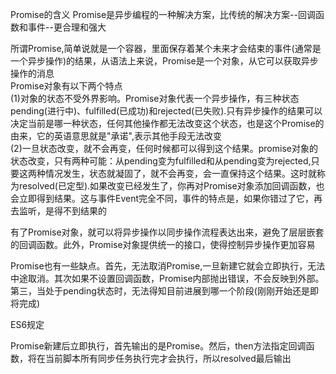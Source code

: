 Promise的含义
Promise是异步编程的一种解决方案，比传统的解决方案--回调函数和事件--更合理和强大

所谓Promise,简单说就是一个容器，里面保存着某个未来才会结束的事件(通常是一个异步操作)的结果，从语法上来说，Promise是一个对象，从它可以获取异步操作的消息  
Promise对象有以下两个特点  
(1)对象的状态不受外界影响。Promise对象代表一个异步操作，有三种状态  
pending(进行中)、fulfilled(已成功)和rejected(已失败).只有异步操作的结果可以决定当前是哪一种状态，任何其他操作都无法改变这个状态，也是这个Promise的由来，它的英语意思就是"承诺",表示其他手段无法改变  
(2)一旦状态改变，就不会再变，任何时候都可以得到这个结果。promise对象的状态改变，只有两种可能：从pending变为fulfilled和从pending变为rejected,只要这两种情况发生，状态就凝固了，就不会再变，会一直保持这个结果。这时就称为resolved(已定型).如果改变已经发生了，你再对Promise对象添加回调函数，也会立即得到结果。这与事件Event完全不同，事件的特点是，如果你错过了它，再去监听，是得不到结果的  

有了Promise对象，就可以将异步操作以同步操作流程表达出来，避免了层层嵌套的回调函数。此外，Promise对象提供统一的接口，使得控制异步操作更加容易  

Promise也有一些缺点。首先，无法取消Promise,一旦新建它就会立即执行，无法中途取消。其次如果不设置回调函数，Promise内部抛出错误，不会反映到外部。第三，当处于pending状态时，无法得知目前进展到哪一个阶段(刚刚开始还是即将完成)

ES6规定

Promise新建后立即执行，首先输出的是Promise。然后，then方法指定回调函数，将在当前脚本所有同步任务执行完才会执行，所以resolved最后输出  


